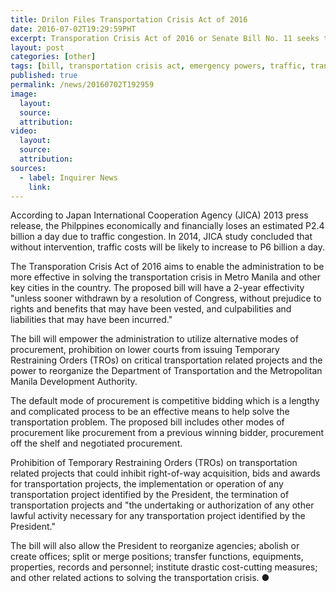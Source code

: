 ```yaml
---
title: Drilon Files Transportation Crisis Act of 2016
date: 2016-07-02T19:29:59PHT
excerpt: Transporation Crisis Act of 2016 or Senate Bill No. 11 seeks to grant emergency powers to the Duterte administration to "capacitate him in addressing the horrendous traffic situation within and outside Metro Manila."
layout: post
categories: [other]
tags: [bill, transportation crisis act, emergency powers, traffic, transportation]
published: true
permalink: /news/20160702T192959
image:
  layout:
  source: 
  attribution: 
video:
  layout:
  source: 
  attribution:
sources:
  - label: Inquirer News
    link:
---
```


According to Japan International Cooperation Agency (JICA) 2013 press release, the Philppines economically and financially loses an estimated P2.4 billion a day due to traffic congestion. In 2014, JICA study concluded that without intervention, traffic costs will be likely to increase to P6 billion a day.

The Transporation Crisis Act of 2016 aims to enable the administration to be more effective in solving the transportation crisis in Metro Manila and other key cities in the country.
The proposed bill will have a 2-year effectivity "unless sooner withdrawn by a resolution of Congress, without prejudice to rights and benefits that may have been vested, and culpabilities and liabilities that may have been incurred."

The bill will empower the administration to utilize alternative modes of procurement, prohibition on lower courts from issuing Temporary Restraining Orders (TROs) on critical transportation related projects and the power to reorganize the Department of Transportation and the Metropolitan Manila Development Authority.

The default mode of procurement is competitive bidding which is a lengthy and complicated process to be an effective means to help solve the transportation problem.
The proposed bill includes other modes of procurement like procurement from a previous winning bidder, procurement off the shelf and negotiated procurement.

Prohibition of Temporary Restraining Orders (TROs) on transportation related projects that could inhibit right-of-way acquisition, bids and awards for transportation projects, the implementation or operation of any transportation project identified by the President, the termination of transportation projects and "the undertaking or authorization of any other lawful activity necessary for any transportation project identified by the President."

The bill will also allow the President to reorganize agencies; abolish or create offices; split or merge positions; transfer functions, equipments, properties, records and personnel; institute drastic cost-cutting measures; and other related actions to solving the transportation crisis.
&#x25cf;
